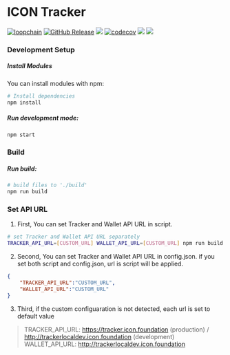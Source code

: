 # ICON Tracker

[![loopchain](https://img.shields.io/badge/ICON-API-blue?logoColor=white&logo=icon&labelColor=31B8BB)](https://shields.io) [![GitHub Release](https://img.shields.io/github/release/geometry-labs/icon-tracker-frontend.svg?style=flat)]() ![](https://github.com/geometry-labs/icon-tracker-frontend/workflows/push-main/badge.svg?branch=main) [![codecov](https://codecov.io/gh/geometry-labs/icon-tracker-frontend/branch/main/graph/badge.svg)](https://codecov.io/gh/geometry-labs/icon-tracker-frontend) ![](https://img.shields.io/docker/pulls/geometrylabs/icon-tracker-frontend-api.svg) ![](https://img.shields.io/github/license/geometry-labs/icon-tracker-frontend)

### Development Setup

##### Install Modules

You can install modules with npm:

```sh
# Install dependencies
npm install
```

##### Run development mode:

```sh
npm start
```

### Build

##### Run build:

```sh
# build files to './build'
npm run build
```

### Set API URL

1. First, You can set Tracker and Wallet API URL in script.
```sh
# set Tracker and Wallet API URL separately
TRACKER_API_URL=[CUSTOM_URL] WALLET_API_URL=[CUSTOM_URL] npm run build
```

2. Second, You can set Tracker and Wallet API URL in config.json.
if you set both script and config.json, url is script will be applied.
```json
{
    "TRACKER_API_URL":"CUSTOM_URL",
    "WALLET_API_URL":"CUSTOM_URL"
}
```

3. Third, if the custom configuaration is not detected, each url is set to default value
> TRACKER_API_URL: https://tracker.icon.foundation (production) / http://trackerlocaldev.icon.foundation (development)
> WALLET_API_URL: http://trackerlocaldev.icon.foundation
